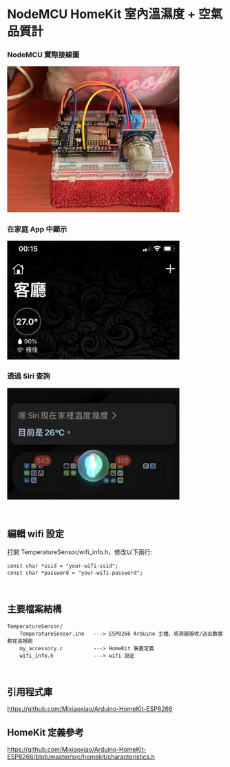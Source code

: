 <p align="center"><h1>NodeMCU HomeKit 室內溫濕度 + 空氣品質計</h1></p>

<p align="center"><h3>NodeMCU 實際接線圖</h3></p>
<p align="left"><img width="400" src="./1.png"></p>

<p align="center"><h3>在家庭 App 中顯示</h3></p>
<p align="left"><img width="400" src="./2.png"></p>

<p align="center"><h3>透過 Siri 查詢</h3></p>
<p align="left"><img width="400" src="./3.png"></p>
<br/>

## 編輯 wifi 設定<br/>
打開 TemperatureSensor/wifi_info.h，修改以下兩行:<br/>
```
const char *ssid = "your-wifi-ssid";
const char *password = "your-wifi-password";
```
<br/>

## 主要檔案結構<br/>
```
TemperatureSensor/
    TemperatureSensor.ino   ---> ESP8266 Arduino 主檔，感測器接收/送出數據都在這裡跑
    my_accessory.c          ---> HomeKit 裝置定義
    wifi_info.h             ---> wifi 設定
```
<br/>

## 引用程式庫<br/>
https://github.com/Mixiaoxiao/Arduino-HomeKit-ESP8266
<br/>

## HomeKit 定義參考<br/>
https://github.com/Mixiaoxiao/Arduino-HomeKit-ESP8266/blob/master/src/homekit/characteristics.h
<br/>
